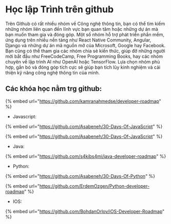 # Học lập Trình trên github

Trên Github có rất nhiều nhóm về Công nghệ thông tin, bạn có thể tìm kiếm những nhóm liên quan đến lĩnh vực bạn quan tâm hoặc những dự án mà bạn muốn tham gia và đóng góp. Một số nhóm hỗ trợ phát triển phần mềm, ứng dụng trên nhiều nền tảng như React Native Community, Angular, Django và những dự án mã nguồn mở của Microsoft, Google hay Facebook. Bạn cũng có thể tham gia các nhóm chia sẻ kiến thức, giúp đỡ những người mới bắt đầu như FreeCodeCamp, Free Programming Books, hay các nhóm chuyên về lập trình AI như OpenAI hoặc TensorFlow. Lựa chọn nhóm phù hợp, gắn bó và đóng góp tích cực sẽ giúp bạn tích lũy kinh nghiệm và cải thiện kỹ năng công nghệ thông tin của mình.



## Các khóa học nằm trg github:

{% embed url="https://github.com/kamranahmedse/developer-roadmap" %}

* Javascript:

{% embed url="https://github.com/Asabeneh/30-Days-Of-JavaScript" %}

{% embed url="https://github.com/Asabeneh/30-Days-Of-JavaScript" %}

* Java:



{% embed url="https://github.com/s4kibs4mi/java-developer-roadmap" %}

* Python:

{% embed url="https://github.com/Asabeneh/30-Days-Of-Python" %}

{% embed url="https://github.com/ErdemOzgen/Python-developer-roadmap" %}

* IOS:

{% embed url="https://github.com/BohdanOrlov/iOS-Developer-Roadmap" %}
